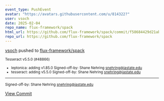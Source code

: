 ```yaml
---
event_type: PushEvent
avatar: "https://avatars.githubusercontent.com/u/814322?"
user: vsoch
date: 2025-02-04
repo_name: flux-framework/spack
html_url: https://github.com/flux-framework/spack/commit/f58684429d21abc791b05982a2f9070a5dc35d81
repo_url: https://github.com/flux-framework/spack
---
```


<a href='https://github.com/vsoch' target='_blank'>vsoch</a> pushed to <a href='https://github.com/flux-framework/spack' target='_blank'>flux-framework/spack</a>

<small>Tesseract v5.5.0 (#48866)

* leptonica: adding v1.85.0
  Signed-off-by: Shane Nehring <snehring@iastate.edu>
* tesseract: adding v5.5.0
  Signed-off-by: Shane Nehring <snehring@iastate.edu>

---------

Signed-off-by: Shane Nehring <snehring@iastate.edu></small>

<a href='https://github.com/flux-framework/spack/commit/f58684429d21abc791b05982a2f9070a5dc35d81' target='_blank'>View Commit</a>